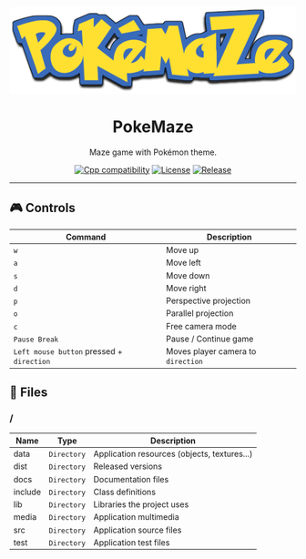 <p align="center"><img alt="logo" src="https://github.com/williamniemiec/PokeMaze/blob/master/docs/img/logo/logo.png?raw=true" /></p>

<h1 align='center'>PokeMaze</h1>
<p align='center'>Maze game with Pokémon theme.</p>
<p align="center">
	<a href="https://docs.microsoft.com/en-us/cpp/"><img src="https://img.shields.io/badge/C++-17+-D0008F.svg" alt="Cpp compatibility"></a>
	<a href="https://github.com/williamniemiec/PokeMaze/blob/master/LICENSE"><img src="https://img.shields.io/badge/License-BSD0-919191.svg" alt="License"></a>
	<a href="https://github.com/williamniemiec/PokeMaze/releases"><img src="https://img.shields.io/github/v/release/williamniemiec/PokeMaze" alt="Release"></a>
</p>
<hr />

## 🎮 Controls
|        Command        |Description|
|----------------|-------------------------------|
| `w` | Move up |
| `a` | Move left |
| `s` | Move down |
| `d` | Move right |
| `p`| Perspective projection |
| `o`| Parallel projection |
| `c` | Free camera mode |
| `Pause Break` | Pause / Continue game |
| `Left mouse button` pressed + `direction`  | Moves player camera to `direction` |


## 📁 Files

### /
|        Name        |Type|Description|
|----------------|-------------------------------|-----------------------------|
|data |`Directory`|Application resources (objects, textures...)|
|dist |`Directory`|Released versions|
|docs |`Directory`|Documentation files|
|include   |`Directory`| Class definitions  |
|lib   |`Directory`|Libraries the project uses   |
|media   |`Directory`|Application multimedia   |
|src     |`Directory`| Application source files|
|test|`Directory`|Application test files  |

